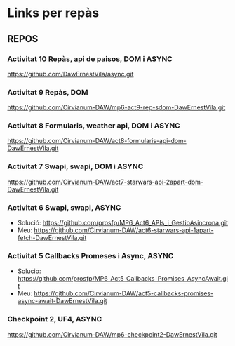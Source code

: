 # Links per repàs

## REPOS

### Activitat 10 Repàs, api de paisos, DOM i ASYNC
https://github.com/DawErnestVila/async.git

### Activitat 9 Repàs, DOM
https://github.com/Cirvianum-DAW/mp6-act9-rep-sdom-DawErnestVila.git

### Activitat 8 Formularis, weather api, DOM i ASYNC
https://github.com/Cirvianum-DAW/act8-formularis-api-dom-DawErnestVila.git

### Activitat 7 Swapi, swapi, DOM i ASYNC
https://github.com/Cirvianum-DAW/act7-starwars-api-2apart-dom-DawErnestVila.git

### Activitat 6 Swapi, swapi, ASYNC
- Solució: https://github.com/prosfp/MP6_Act6_APIs_i_GestioAsincrona.git
- Meu: https://github.com/Cirvianum-DAW/act6-starwars-api-1apart-fetch-DawErnestVila.git

### Activitat 5 Callbacks Promeses i Async, ASYNC
- Solucio: https://github.com/prosfp/MP6_Act5_Callbacks_Promises_AsyncAwait.git
- Meu: https://github.com/Cirvianum-DAW/act5-callbacks-promises-async-await-DawErnestVila.git

### Checkpoint 2, UF4, ASYNC
https://github.com/Cirvianum-DAW/mp6-checkpoint2-DawErnestVila.git
